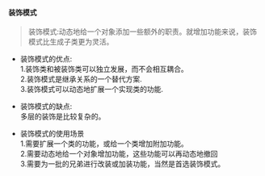 #### 装饰模式
> 装饰模式:动态地给一个对象添加一些额外的职责。就增加功能来说，装饰模式比生成子类更为灵活。


* 装饰模式的优点:  
1.装饰类和被装饰类可以独立发展，而不会相互耦合。  
2.装饰模式是继承关系的一个替代方案.  
3.装饰模式可以动态地扩展一个实现类的功能.
* 装饰模式的缺点:  
多层的装饰是比较复杂的。

* 装饰模式的使用场景  
1.需要扩展一个类的功能，或给一个类增加附加功能。  
2.需要动态地给一个对象增加功能，这些功能可以再动态地撤回  
3.需要为一批的兄弟进行改装或加装功能，当然是首选装饰模式。